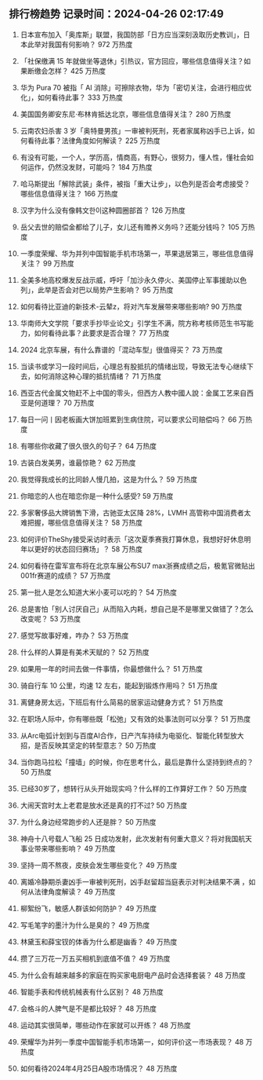 
## 排行榜趋势 记录时间：2024-04-26 02:17:49
  
  1. 日本宣布加入「奥库斯」联盟，我国防部「日方应当深刻汲取历史教训」，日本此举对我国有何影响？ 972 万热度
    
  2. 「社保缴满 15 年就做坐等退休」引热议，官方回应，哪些信息值得关注？如果断缴会怎样？ 425 万热度
    
  3. 华为 Pura 70 被指「 AI 消除」可擦除衣物，华为「密切关注，会进行相应优化」，如何看待此事？ 333 万热度
    
  4. 美国国务卿安东尼·布林肯抵达北京，哪些信息值得关注？ 280 万热度
    
  5. 云南农妇杀害 3 岁「奥特曼男孩」一审被判死刑，死者家属称凶手已上诉，如何看待此事？法律角度如何解读？ 225 万热度
    
  6. 有没有可能，一个人，学历高，情商高，有野心，很努力，懂人性，懂社会如何运作，仍然没发财，可能吗？ 184 万热度
    
  7. 哈马斯提出「解除武装」条件，被指「重大让步」，以色列是否会考虑接受？哪些信息值得关注？ 166 万热度
    
  8. 汉字为什么没有像韩文한이这种圆圈部首？ 126 万热度
    
  9. 岳父去世的赔偿金都给了儿子，女儿还有赡养义务吗？还能分钱吗？ 105 万热度
    
  10. 一季度荣耀、华为并列中国智能手机市场第一，苹果退居第三，哪些信息值得关注？ 99 万热度
    
  11. 全美多地高校爆发反战示威，呼吁「加沙永久停火、美国停止军事援助以色列」，此举是否会对巴以局势产生影响？ 95 万热度
    
  12. 如何看待比亚迪的新技术-云辇z，将对汽车发展带来哪些影响? 90 万热度
    
  13. 华南师大文学院「要求手抄毕业论文」引学生不满，院方称考核师范生书写能力，如何看待此事？此要求是否合理？ 77 万热度
    
  14. 2024 北京车展，有什么靠谱的「混动车型」很值得买？ 73 万热度
    
  15. 当读书或学习一段时间后，心理总有股抵抗的情绪出现，导致无法专心继续下去，如何消除这种心理的抵抗情绪？ 71 万热度
    
  16. 西亚古代金属文物赶不上中国的零头，但西方人教中國人說：金属工艺来自西亚是何道理？ 70 万热度
    
  17. 每日一问丨因老板画大饼加班累到生病住院，可以要求公司赔偿吗？ 66 万热度
    
  18. 有哪些你收藏了很久很久的句子？ 64 万热度
    
  19. 古装白发美男，谁最惊艳？ 62 万热度
    
  20. 我觉得我成长的比同龄人慢几拍，这是为什么？ 59 万热度
    
  21. 你暗恋的人也在暗恋你是一种什么感受? 59 万热度
    
  22. 多家奢侈品大牌销售下滑，古驰亚太区降 28%，LVMH 高管称中国消费者太难把握，哪些信息值得关注？ 58 万热度
    
  23. 如何评价TheShy接受采访时表示「这次夏季赛我打算休息，我想好好休息明年以更好的状态回归赛场」？ 58 万热度
    
  24. 如何看待在雷军宣布将在北京车展公布SU7 max浙赛成绩之后，极氪官微贴出001fr赛道的成绩？ 57 万热度
    
  25. 第一批人是怎么知道大米小麦可以吃的？ 54 万热度
    
  26. 总是害怕「别人讨厌自己」从而陷入内耗，想自己是不是哪里又做错了？怎么改变呢？ 53 万热度
    
  27. 感觉写故事好难，咋办？ 53 万热度
    
  28. 什么样的人算是有美术天赋的？ 52 万热度
    
  29. 如果用一年的时间去做一件事情，你最想做什么？ 51 万热度
    
  30. 骑自行车 10 公里，均速 12 左右，能起到锻炼作用吗？ 51 万热度
    
  31. 离健身房太远，下班后有什么简易的居家运动健身方式？ 51 万热度
    
  32. 在职场人际中，你有哪些既「松弛」又有效的处事法则可以分享？ 51 万热度
    
  33. 从Arc电弧计划到与百度AI合作，日产汽车持续为电驱化、智能化转型放大招，是否反映其坚定的转型意志？ 50 万热度
    
  34. 当你跑马拉松「撞墙」的时候，你在思考什么，最后是靠什么坚持到终点的？ 50 万热度
    
  35. 已经30岁了，想转行从头开始现实吗？什么样的工作算好工作？ 50 万热度
    
  36. 大闹天宫时太上老君是放水还是真的打不过? 50 万热度
    
  37. 为什么身边经常跑步的人还是胖？ 50 万热度
    
  38. 神舟十八号载人飞船 25 日成功发射，此次发射有何重大意义？将对我国航天事业带来哪些影响？ 49 万热度
    
  39. 坚持一周不熬夜，皮肤会发生哪些变化？ 49 万热度
    
  40. 离婚冷静期杀妻凶手一审被判死刑，凶手赵留超当庭表示对判决结果不满 ，如何从法律角度解读？ 49 万热度
    
  41. 柳絮纷飞，敏感人群该如何防护？ 49 万热度
    
  42. 写毛笔字的墨汁为什么是臭的？ 49 万热度
    
  43. 林黛玉和薛宝钗的体香为什么都是幽香？ 49 万热度
    
  44. 攒了三万花一万五买相机到底值不值？ 49 万热度
    
  45. 为什么会有越来越多的家庭在购买家电厨电产品时会选择套装？ 48 万热度
    
  46. 智能手表和传统机械表有什么区别？ 48 万热度
    
  47. 会格斗的人脾气是不是都比较好？ 48 万热度
    
  48. 运动其实很简单，哪些动作在家就可以开练？ 48 万热度
    
  49. 荣耀华为并列一季度中国智能手机市场第一，如何评价这一市场表现？ 48 万热度
    
  50. 如何看待2024年4月25日A股市场情况？ 48 万热度
    